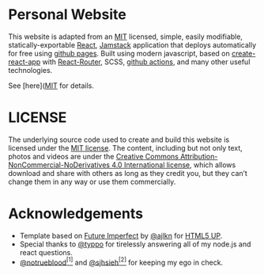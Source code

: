 # Personal Website

This website is adapted from an [MIT](https://github.com/mldangelo/personal-site/blob/main/LICENSE) licensed, simple, easily modifiable, statically-exportable [React](https://reactjs.org/), [Jamstack](https://jamstack.org/) application that deploys automatically for free using [github pages](https://pages.github.com/). Built using modern javascript, based on [create-react-app](https://github.com/facebook/create-react-app) with [React-Router](https://reactrouter.com/), SCSS, [github actions](https://github.com/features/actions), and many other useful technologies.

See [here]([MIT](https://github.com/mldangelo/personal-site/) for details.

# LICENSE

The underlying source code used to create and build this website is licensed under the [MIT license](LICENSE.md). The content, including but not only text, photos and videos are under the [Creative Commons Attribution-NonCommercial-NoDerivatives 4.0 International license](https://creativecommons.org/licenses/by-nc-nd/4.0/legalcode), which allows download and share with others as long as they credit you, but they can’t change them in any way or use them commercially.

# Acknowledgements

* Template based on [Future Imperfect](https://html5up.net/future-imperfect) by [@ajlkn](https://github.com/ajlkn) for [HTML5 UP](html5up.net).
* Special thanks to [@typpo](https://github.com/typpo) for tirelessly answering all of my node.js and react questions.
* [@notrueblood](https://github.com/notrueblood)[<sup>[1]</sup>](https://github.com/mldangelo/personal-site/pull/218) and [@sjhsieh](https://github.com/sjhsieh)[<sup>[2]</sup>](https://github.com/mldangelo/personal-site/issues/168) for keeping my ego in check.
